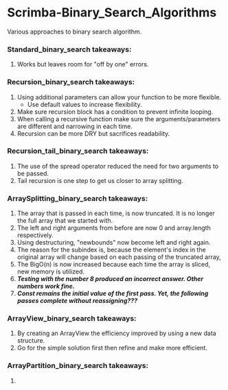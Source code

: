 # Scrimba-Binary_Search_Algorithms
Various approaches to binary search algorithm.

### Standard_binary_search takeaways:
1. Works but leaves room for "off by one" errors. 

### Recursion_binary_search takeaways:
1. Using additional parameters can allow your function to be more flexible. 
   - Use default values to increase flexibility. 
2. Make sure recursion block has a condition to prevent infinite looping.
3. When calling a recursive function make sure the arguments/parameters are different and narrowing in each time. 
4. Recursion can be more DRY but sacrifices readability.

### Recursion_tail_binary_search takeaways:
1. The use of the spread operator reduced the need for two arguments to be passed.
2. Tail recursion is one step to get us closer to array splitting.

### ArraySplitting_binary_search takeaways:
1. The array that is passed in each time, is now truncated. It is no longer the full array that we started with.
2. The left and right arguments from before are now 0 and array.length respectively.
3. Using destructuring, "newbounds" now become left and right again.
4. The reason for the subindex is, because the element's index in the original array will change based on each passing of the truncated array, 
5. The BigO(n) is now increased because each time the array is sliced, new memory is utilized.
6. ***Testing with the number 8 produced an incorrect answer. Other numbers work fine.***
7. ***Const remains the initial value of the first pass. Yet, the following passes complete without reassigning???***

### ArrayView_binary_search takeaways:
1. By creating an ArrayView the efficiency improved by using a new data structure.
2. Go for the simple solution first then refine and make more efficient.

### ArrayPartition_binary_search takeaways:
1. 